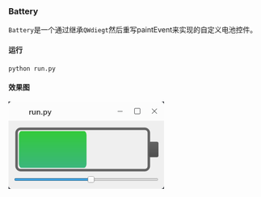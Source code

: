 ### Battery

`Battery`是一个通过继承`QWdiegt`然后重写paintEvent来实现的自定义电池控件。

#### 运行
```shell
python run.py
```

#### 效果图
![img.png](img.png)